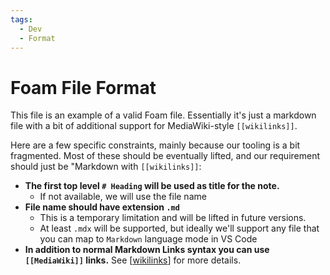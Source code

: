 ```yaml
---
tags:
  - Dev
  - Format
---
```


# Foam File Format

This file is an example of a valid Foam file. Essentially it's just a markdown file with a bit of additional support for MediaWiki-style `[[wikilinks]]`.

Here are a few specific constraints, mainly because our tooling is a bit fragmented. Most of these should be eventually lifted, and our requirement should just be "Markdown with `[[wikilinks]]`:

- **The first top level `# Heading` will be used as title for the note.**
  - If not available, we will use the file name
- **File name should have extension `.md`**
  - This is a temporary limitation and will be lifted in future versions.
  - At least `.mdx` will be supported, but ideally we'll support any file that you can map to `Markdown` language mode in VS Code
- **In addition to normal Markdown Links syntax you can use `[[MediaWiki]]` links.** See [[wikilinks]] for more details.

[//begin]: # "Autogenerated link references for markdown compatibility"
[wikilinks]: ../wikilinks.md "Wikilinks"
[//end]: # "Autogenerated link references"
